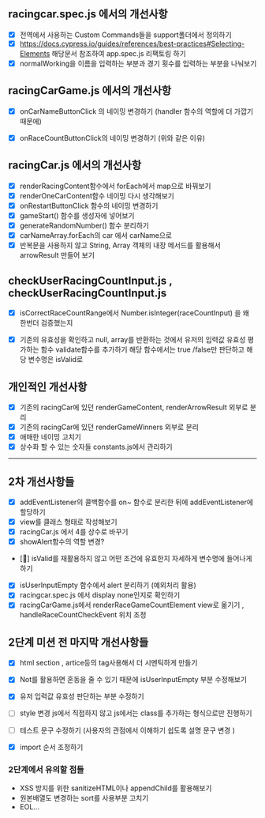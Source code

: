## racingcar.spec.js 에서의 개선사항 

- [x] 전역에서 사용하는 Custom Commands들을 support폴더에서 정의하기 
- [x] https://docs.cypress.io/guides/references/best-practices#Selecting-Elements 해당문서 참조하여 app.spec.js 리팩토링 하기
- [x] normalWorking을 이름을 입력하는 부분과 경기 횟수를 입력하는 부분을 나눠보기

## racingCarGame.js 에서의 개선사항 

- [x] onCarNameButtonClick 의 네이밍 변경하기 (handler 함수의 역할에 더 가깝기 때문에)
- [x] onRaceCountButtonClick의 네이밍 변경하기 (위와 같은 이유)


## racingCar.js 에서의 개선사항 

- [x] renderRacingContent함수에서 forEach에서 map으로 바꿔보기
- [x] renderOneCarContent함수 네이밍 다시 생각해보기 
- [x] onRestartButtonClick 함수의 네이밍 변경하기 
- [x] gameStart() 함수를 생성자에 넣어보기 
- [x] generateRandomNumber() 함수 분리하기
- [x] carNameArray.forEach의 car 에서 carName으로
- [x] 반복문을 사용하지 않고 String, Array 객체의 내장 메서드를 활용해서 arrowResult 만들어 보기 

## checkUserRacingCountInput.js , checkUserRacingCountInput.js 

- [x] isCorrectRaceCountRange에서 Number.isInteger(raceCountInput) 을 왜 한번더 검증했는지
- [x] 기존의 유효성을 확인하고 null, array를 반환하는 것에서 유저의 입력값 유효성 평가하는 함수 validate함수를 추가하기 해당 함수에서는 true /false만 판단하고 해당 변수명은 isValid로
 


## 개인적인 개선사항 

- [x] 기존의 racingCar에 있던 renderGameContent, renderArrowResult 외부로 분리 
- [x] 기존의 racingCar에 있던 renderGameWinners 외부로 분리 
- [x] 애매한 네이밍 고치기 
- [x] 상수화 할 수 있는 숫자들 constants.js에서 관리하기

<hr>

## 2차 개선사항들 

- [x] addEventListener의 콜백함수를 on~ 함수로 분리한 뒤에 addEventListener에 할당하기
- [x] view를 클래스 형태로 작성해보기
- [x] racingCar.js 에서 4를 상수로 바꾸기
- [x] showAlert함수의 역할 변경?
- [🔺] isValid를 재활용하지 않고 어떤 조건에 유효한지 자세하게 변수명에 들어나게 하기
- [x] isUserInputEmpty 함수에서 alert 분리하기 (예외처리 활용)
- [x] racingcar.spec.js 에서 display none인지로 확인하기 
- [x] racingCarGame.js에서 renderRaceGameCountElement view로 옮기기 , handleRaceCountCheckEvent 위치 조정

## 2단계 미션 전 마지막 개선사항들 

- [x] html section , artice등의 tag사용해서 더 시멘틱하게 만들기 
- [x] Not를 활용하면 혼동을 줄 수 있기 때문에 isUserInputEmpty 부분 수정해보기 
- [x] 유저 입력값 유효성 판단하는 부분 수정하기 
- [ ] style 변경 js에서 직접하지 않고 js에서는 class를 추가하는 형식으로만 진행하기 
- [ ] 테스트 문구 수정하기 (사용자의 관점에서 이해하기 쉽도록 설명 문구 변경 )
- [x] import 순서 조정하기 


### 2단계에서 유의할 점들 
- XSS 방지를 위한 sanitizeHTML이나 appendChild를 활용해보기 
- 원본배열도 변경하는 sort를 사용부분 고치기 
- EOL...